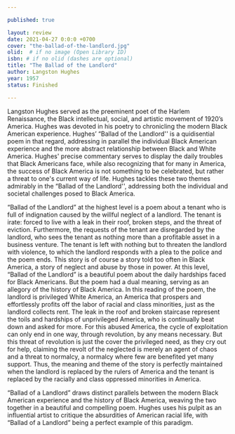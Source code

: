 ```yaml
---

published: true

layout: review
date: 2021-04-27 0:0:0 +0700
cover: "the-ballad-of-the-landlord.jpg"
olid:  # if no image (Open Library ID)
isbn: # if no olid (dashes are optional)
title: "The Ballad of the Landlord"
author: Langston Hughes
year: 1957
status: Finished 

---
```


Langston Hughes served as the preeminent poet of the Harlem Renaissance, the Black 
intellectual, social, and artistic movement of 1920’s America. Hughes was devoted in his poetry 
to chronicling the modern Black American experience. Hughes’ “Ballad of the Landlord'' is a 
quidisential poem in that regard, addressing in parallel the individual Black American experience 
and the more abstract relationship between Black and White America. Hughes' precise 
commentary serves to display the daily troubles that Black Americans face, while also 
recognizing that for many in America, the success of Black America is not something to be 
celebrated, but rather a threat to one's current way of life. Hughes tackles these two themes 
admirably in the “Ballad of the Landlord'', addressing both the individual and societal challenges 
posed to Black America.

“Ballad of the Landlord” at the highest level is a poem about a tenant who is full of 
indignation caused by the willful neglect of a landlord. The tenant is irate: forced to live with a 
leak in their roof, broken steps, and the threat of eviction. Furthermore, the requests of the tenant 
are disregarded by the landlord, who sees the tenant as nothing more than a profitable asset in a 
business venture. The tenant is left with nothing but to threaten the landlord with violence, to 
which the landlord responds with a plea to the police and the poem ends. This story is of course a 
story told too often in Black America, a story of neglect and abuse by those in power. At this 
level, “Ballad of the Landlord” is a beautiful poem about the daily hardships faced for Black 
Americans. But the poem had a dual meaning, serving as an allegory of the history of Black 
America. In this reading of the poem, the landlord is privileged White America, an America that 
prospers and effortlessly profits off the labor of racial and class minorities, just as the landlord 
collects rent. The leak in the roof and broken staircase represent the toils and hardships of 
unprivileged America, who is continually beat down and asked for more. For this abused 
America, the cycle of exploitation can only end in one way, through revolution, by any means 
necessary. But this threat of revolution is just the cover the privileged need, as they cry out for 
help, claiming the revolt of the neglected is merely an agent of chaos and a threat to normalcy, a 
normalcy where few are benefited yet many support. Thus, the meaning and theme of the story is 
perfectly maintained when the landlord is replaced by the rulers of America and the tenant is 
replaced by the racially and class oppressed minorities in America.

“Ballad of a Landlord” draws distinct parallels between the modern Black American 
experience and the history of Black America, weaving the two together in a beautiful and 
compelling poem. Hughes uses his pulpit as an influential artist to critique the absurdities of 
American racial life, with “Ballad of a Landlord” being a perfect example of this paradigm. 